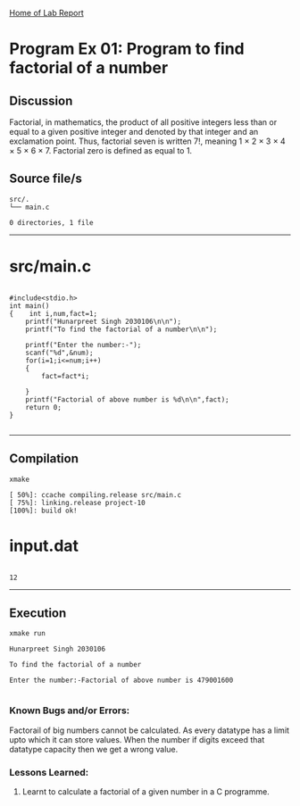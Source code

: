 [Home of Lab Report](../lab.html)

# Program Ex 01: Program to find factorial of a number



##  Discussion
Factorial, in mathematics, the product of all positive integers less than or equal to a given positive integer 
and denoted by that integer and an exclamation point. 
Thus, factorial seven is written 7!, meaning 1 × 2 × 3 × 4 × 5 × 6 × 7. Factorial zero is defined as equal to 1.

## Source file/s

```
src/.
└── main.c

0 directories, 1 file
```

---


# src/main.c

```

#include<stdio.h>
int main()
{    int i,num,fact=1;
    printf("Hunarpreet Singh 2030106\n\n");
    printf("To find the factorial of a number\n\n");
    
    printf("Enter the number:-");
    scanf("%d",&num);
    for(i=1;i<=num;i++)
    {
        fact=fact*i;
        
    }
    printf("Factorial of above number is %d\n\n",fact);
    return 0;
}


```

---

## Compilation

```
xmake

[ 50%]: ccache compiling.release src/main.c
[ 75%]: linking.release project-10
[100%]: build ok!

```

# input.dat

```

12

```

---


## Execution
```
xmake run

Hunarpreet Singh 2030106

To find the factorial of a number

Enter the number:-Factorial of above number is 479001600


```

### Known Bugs and/or Errors:

Factorail of big numbers cannot be calculated.
As every datatype has a limit upto which it can store values.
When the number if digits exceed that datatype capacity then we get a wrong value.
### Lessons Learned:

1. Learnt to calculate a factorial of a given number in a C programme.
